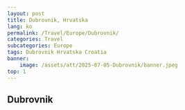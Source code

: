```yaml
---
layout: post
title: Dubrovnik, Hrvatska
lang: ko
permalink: /Travel/Europe/Dubrovnik/
categories: Travel
subcategories: Europe
tags: Dubrovnik Hrvatska Croatia
banner:
    image: /assets/att/2025-07-05-Dubrovnik/banner.jpeg
top: 1
---
```


## Dubrovnik